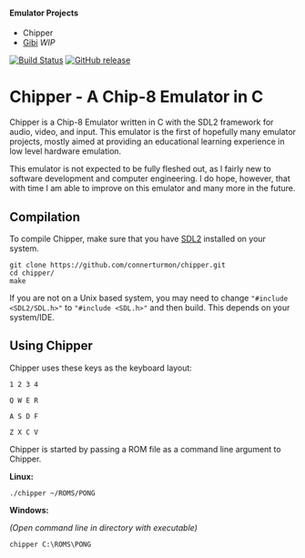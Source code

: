 #### Emulator Projects
* Chipper
* [Gibi](https://github.com/connerturmon/gibi) *WIP*

[![Build Status](https://travis-ci.org/connerturmon/chipper.svg?branch=master)](https://travis-ci.org/connerturmon/chipper)
[![GitHub release](https://img.shields.io/github/release/connerturmon/chipper.svg)](https://github.com/connerturmon/chipper/releases/tag/v1.0)


# Chipper - A Chip-8 Emulator in C

Chipper is a Chip-8 Emulator written in C with the SDL2 framework for
audio, video, and input. This emulator is the first of hopefully many emulator
projects, mostly aimed at providing an educational learning experience in
low level hardware emulation.

This emulator is not expected to be fully fleshed out, as I fairly new to software
development and computer engineering. I do hope, however, that with time I am
able to improve on this emulator and many more in the future.

## Compilation

To compile Chipper, make sure that you have [SDL2](https://www.libsdl.org/download-2.0.php)
installed on your system.
```
git clone https://github.com/connerturmon/chipper.git
cd chipper/
make
```

If you are not on a Unix based system, you may need to change `"#include <SDL2/SDL.h>"`
to `"#include <SDL.h>"` and then build. This depends on your system/IDE.

## Using Chipper

Chipper uses these keys as the keyboard layout:

`1 2 3 4`

`Q W E R`

`A S D F`

`Z X C V`

Chipper is started by passing a ROM file as a command line argument to Chipper.

**Linux:**

```
./chipper ~/ROMS/PONG
```

**Windows:**

*(Open command line in directory with executable)*

```
chipper C:\ROMS\PONG
```